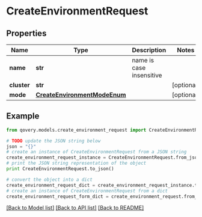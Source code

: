 # CreateEnvironmentRequest


## Properties

Name | Type | Description | Notes
------------ | ------------- | ------------- | -------------
**name** | **str** | name is case insensitive | 
**cluster** | **str** |  | [optional] 
**mode** | [**CreateEnvironmentModeEnum**](CreateEnvironmentModeEnum.md) |  | [optional] 

## Example

```python
from qovery.models.create_environment_request import CreateEnvironmentRequest

# TODO update the JSON string below
json = "{}"
# create an instance of CreateEnvironmentRequest from a JSON string
create_environment_request_instance = CreateEnvironmentRequest.from_json(json)
# print the JSON string representation of the object
print CreateEnvironmentRequest.to_json()

# convert the object into a dict
create_environment_request_dict = create_environment_request_instance.to_dict()
# create an instance of CreateEnvironmentRequest from a dict
create_environment_request_form_dict = create_environment_request.from_dict(create_environment_request_dict)
```
[[Back to Model list]](../README.md#documentation-for-models) [[Back to API list]](../README.md#documentation-for-api-endpoints) [[Back to README]](../README.md)


